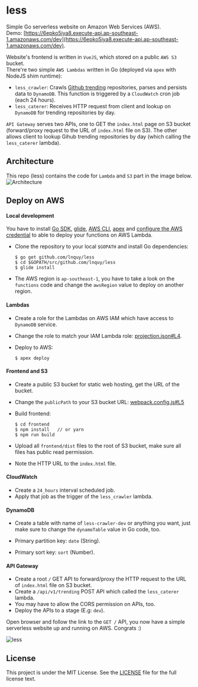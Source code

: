 # less
Simple Go serverless website on Amazon Web Services (AWS).   
Demo: [https://6epko5iya8.execute-api.ap-southeast-1.amazonaws.com/dev](https://6epko5iya8.execute-api.ap-southeast-1.amazonaws.com/dev).  

Website's frontend is written in `VueJS`, which stored on a public `AWS S3` bucket.  
There're two simple `AWS Lambdas` written in Go (deployed via `apex` with NodeJS shim runtime):

- `less_crawler`: Crawls [Github trending](https://github.com/trending) repositories, parses and persists data to `DynamoDB`. This function is triggered by a `CloudWatch` cron job (each 24 hours).
- `less_caterer`: Receives HTTP request from client and lookup on `DynamoDB` for trending repositories by day.

`API Gateway` serves two APIs, one to GET the `index.html` page on S3 bucket (forward/proxy request to the URL of `index.html` file on S3). The other allows client to lookup Gihub trending repositories by day (which calling the `less_caterer` lambda).

## Architecture

This repo (less) contains the code for `Lambda` and `S3` part in the image below.  
![Architecture](https://github.com/lnquy/less/blob/master/images/less-arch.jpg)

## Deploy on AWS

#### Local development

You have to install [Go SDK](https://golang.org/dl/), [glide](https://github.com/Masterminds/glide), [AWS CLI](http://docs.aws.amazon.com/cli/latest/userguide/installing.html), [apex](http://apex.run/) and [configure the AWS credential](http://apex.run/#aws-credentials) to able to deploy your functions on AWS Lambda.  

- Clone the repository to your local `$GOPATH` and install Go dependencies:

  ```shell
  $ go get github.com/lnquy/less
  $ cd $GOPATH/src/github.com/lnquy/less
  $ glide install
  ```

- The AWS region is `ap-southeast-1`, you have to take a look on the `functions` code and change the `awsRegion` value to deploy on another region.

#### Lambdas

- Create a role for the Lambdas on AWS IAM which have access to `DynamoDB` service.

- Change the role to match your IAM Lambda role: [projection.json#L4](https://github.com/lnquy/less/blob/e84fa6f1d12d83e3ff7f0bd92fbc96e044a122f7/project.json#L4).

- Deploy to AWS:

  ```shell
  $ apex deploy  
  ```

#### Frontend and S3

- Create a public S3 bucket for static web hosting, get the URL of the bucket.

- Change the `publicPath` to your S3 bucket URL: [webpack.config.js#L5](https://github.com/lnquy/less/blob/e84fa6f1d12d83e3ff7f0bd92fbc96e044a122f7/frontend/webpack.config.js#L5)

- Build frontend:

  ```
  $ cd frontend
  $ npm install   // or yarn
  $ npm run build
  ```

- Upload all `frontend/dist` files to the root of S3 bucket, make sure all files has public read permission.

- Note the HTTP URL to the `index.html` file.

#### CloudWatch

- Create a `24_hours` interval scheduled job.
- Apply that job as the trigger of the `less_crawler` lambda.

#### DynamoDB

- Create a table with name of `less-crawler-dev` or anything you want, just make sure to change the `dynamoTable` value in Go code, too.

- Primary partition key: `date` (String).

- Primary sort key: `sort` (Number).

#### API Gateway

- Create a root `/` GET API to forward/proxy the HTTP request to the URL of `index.html` file on S3 bucket.
- Create a `/api/v1/trending` POST API which called the `less_caterer` lambda.
- You may have to allow the CORS permission on APIs, too.
- Deploy the APIs to a stage (E.g: `dev`).


Open browser and follow the link to the `GET /` API, you now have a simple serverless website up and running on AWS. Congrats :)

![less](https://github.com/lnquy/less/blob/master/images/less-demo.jpg)

## License

This project is under the MIT License. See the [LICENSE](https://github.com/lnquy/less/blob/master/LICENSE) file for the full license text.
